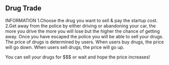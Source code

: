 ## Drug Trade

INFORMATION
1.Choose the drug you want to sell & pay the startup cost.
2.Get away from the police by either driving or abandoning your car, the more you drive the more you will lose but the higher the chance of getting away.
Once you have escaped the police you will be able to sell your drugs.
The price of drugs is determined by users.
When users buy drugs, the price will go down.
When users sell drugs, the price will go up.

You can sell your drugs for $$$ or wait and hope the price increases! 
